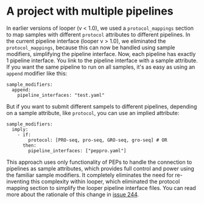 # A project with multiple pipelines

In earlier versions of looper (v < 1.0), we used a `protocol_mappings` section to map samples with different `protocol` attributes to different pipelines. In the current pipeline interface (looper v > 1.0), we eliminated the `protocol_mappings`, because this can now be handled using sample modifiers, simplifying the pipeline interface. Now, each pipeline has exactly 1 pipeline interface. You link to the pipeline interface with a sample attribute. If you want the same pipeline to run on all samples, it's as easy as using an `append` modifier like this: 

```
sample_modifiers:
  append:
    pipeline_interfaces: "test.yaml"
```

But if you want to submit different sampels to different pipelines, depending on a sample attribute, like `protocol`, you can use an implied attribute:

```
sample_modifiers:
  imply:
    - if:
        protocol: [PRO-seq, pro-seq, GRO-seq, gro-seq] # OR
      then:
        pipeline_interfaces: ["peppro.yaml"]
```

This approach uses only functionality of PEPs to handle the connection to pipelines as sample attributes, which provides full control and power using the familiar sample modifiers. It completely eliminates the need for re-inventing this complexity within looper, which eliminated the protocol mapping section to simplify the looper pipeline interface files. You can read more about the rationale of this change in [issue 244](https://github.com/pepkit/looper/issues/244#issuecomment-611154594).
